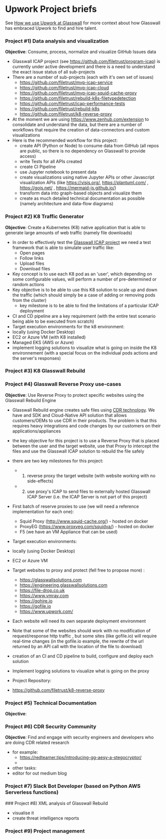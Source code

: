 # Upwork Project briefs

See [How we use Upwork at Glasswall](https://www.slideshare.net/LukeRobbertse/how-we-use-upwork-at-glasswall) for more context about how Glasswall has embraced Upwork to find and hire talent. 

### Project #1) Data analysis and visualization

**Objective**: Consume, process, normalize and visualize GitHub Issues data

- Glasswall ICAP project (see https://github.com/filetrust/program-icap) is currently under active development and there is a need to understand the exact issue status of all sub-projects
- There are a number of sub-projects (each with it's own set of issues)
  - https://github.com/filetrust/mvp-icap-service
  - https://github.com/filetrust/mvp-icap-cloud
  - https://github.com/filetrust/mvp-icap-squid-cache-proxy
  - https://github.com/filetrust/rebuild-k8s-filetypedetection
  - https://github.com/filetrust/icap-performance-tests
  - https://github.com/filetrust/rebuild-k8s
  - https://github.com/filetrust/k8-reverse-proxy
- At the moment we are using https://www.zenhub.com/extension to consolidate and understand the data, but there are a number of workflows that require the creation of data-connectors and custom visualizations
- Here is the recommended workflow for this project:
  - create API (Python or Node) to consume data from GitHub (all repos are public, so there is no dependency on Glasswall to provide access)
  - write Tests for all APIs created
  - create CI Pipeline 
  - use Jupyter notebook to present data 
  - create visualizations using native Jupyter APIs or other Javascript visualization APIs (like https://visjs.org/, https://plantuml.com/ , https://gojs.net/ , https://mermaid-js.github.io/)
  - transform data into graph-based objects and visualize them
  - create as much detailed technical documentation as possible (namely architecture and data-flow diagrams)
 

### Project #2) K8 Traffic Generator

**Objective**: Create a Kubernetes (K8) native application that is able to generate large amounts of web traffic (namely file downloads)

- In order to effectively test the [Glasswall ICAP project](https://github.com/filetrust/program-icap) we need a test framework that is able to simulate user traffic like:
  - Open pages
  - Follow links
  - Upload files
  - Download files
- Key concept is to use each K8 pod as an 'user', which depending on some configurable values, will perform a number of pre-determined or random actions
- Key objective is to be able to use this K8 solution to scale up and down the traffic (which should simply be a case of adding or removing pods from the cluster)
  - key milestone is to be able to find the limitations of a particular ICAP deployment
- CI and CD pipeline are a key requirement (with the entire test scenario being able to be executed from scratch)
- Target execution environments for the k8 environment:
 - locally (using Docker Desktop)
 - EC2 or Azure VM (with K8 installed)
 - Managed EKS (AWS or Azure)
- implement logging solutions to visualize what is going on inside the K8 environnement (with a special focus on the individual pods actions and the server's responses)

### Project #3) K8 Glasswall Rebuild



### Project #4) Glasswall Reverse Proxy use-cases

**Objective**: Use Reverse Proxy to protect specific websites using the Glasswall Rebuild Engine

- Glasswall Rebuild engine creates safe files using [CDR technology](https://glasswallsolutions.com/technology/). We have and SDK and Cloud-Native API solution that allows customers/OEMs to use CDR in their products. The problem is that this requires heavy integrations and code changes by our customers on their applications/appliances
- the key objective for this project is to use a Reverse Proxy that is placed between the user and the target website, use that Proxy to intercept the files and use the Glasswall ICAP solution to rebuild the file safely
- there are two key milestones for this project:
  - 1) reverse proxy the target website (with website working with no side-effects)
  - 2) use proxy's ICAP to send files to externally hosted Glasswall ICAP Server  (i.e. the ICAP Server is not part of this project) 
- First batch of reserve proxies to use (we will need a reference implementation for each one):
  - Squid Proxy (http://www.squid-cache.org/) - hosted on docker
  - ProxyEG (https://www.proxyeg.com/squidva/) - hosted on docker
  - F5 (we have an VM Appliance that can be used)
- Target execution environments:
 - locally (using Docker Desktop)
 - EC2 or Azure VM 
- Target websites to proxy and protect (fell free to propose more) :
  - https://glasswallsolutions.com
  - https://engineering.glasswallsolutions.com
  - https://file-drop.co.uk
  - https://www.vmray.com
  - https://gohire.io
  - https://gofile.io
  - https://www.upwork.com/
- Each website will need its own separate deployment environment 
- Note that some of the websites should work with no modification of request/response http traffic , but some sites (like gofile.io) will require real-time changes (in the gofile.io example, the rewrite of the url returned by an API call with the location of the file to download)
- creation of an CI and CD pipeline to build, configure and deploy each solution 
- Implement logging solutions to visualize what is going on the proxy

- Project Repository:
- https://github.com/filetrust/k8-reverse-proxy

### Project #5) Technical Documentation

**Objective**: 


### Project #6) CDR Security Community 

**Objective**: Find and engage with security engineers and developers who are doing CDR related research

- for example:
  - https://redteamer.tips/introducing-gg-aesy-a-stegocryptor/
  - 
- other tasks:
 - editor for out medium blog


### Project #7) Slack Bot Developer (based on Python AWS Serverless functions)
 
### Project #8) XML analysis of Glasswall Rebuild 
- visualise it
- create threat intelligence reports

### Project #9) Project management
